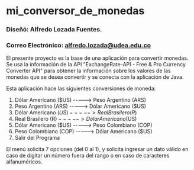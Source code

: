 # mi_conversor_de_monedas

### Diseñó: Alfredo Lozada Fuentes.
### Correo Electrónico: alfredo.lozada@udea.edu.co

El presente proyecto es la base de una aplicación para convertir monedas. Se usa la información de la API "ExchangeRate-API - Free & Pro Currency Converter API" para obtener la información sobre los valores de las monedas que se desea convertir y se conecta con la aplicación de Java.

Esta aplicación hace las siguientes conversiones de moneda:
1) Dólar Americano ($US) -----> Peso Argentino (ARS)
2) Peso Argentino (ARS)  -----> Dólar Americano ($US)
3) Dólar Americano ($US) -----> Real Brasilero (R$)
4) Real Brasilero (R$)   -----> Dólar Americano ($US)
5) Dólar Americano ($US) -----> Peso Colombiano (COP)
6) Peso Colombiano (COP) -----> Dólar Americano ($US)
7) Salir del Programa

El menú solicita 7 opciones (del 0 al 1), y solicita ingresar un dato válido en caso de digitar un número fuera del rango o en caso de caracteres alfanuméricos.
